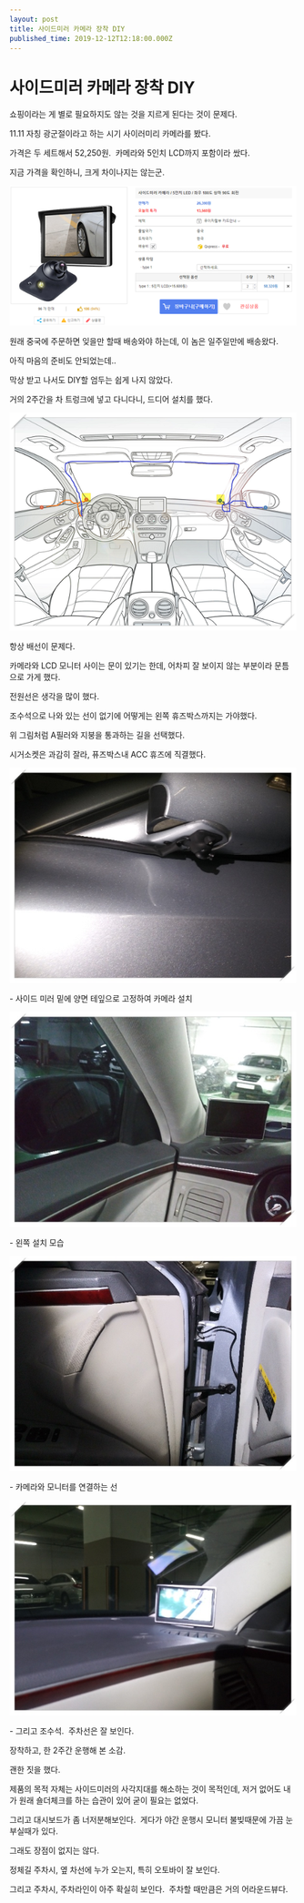 ```yaml
---
layout: post
title: 사이드미러 카메라 장착 DIY
published_time: 2019-12-12T12:18:00.000Z
---
```


# 사이드미러 카메라 장착 DIY


쇼핑이라는 게 별로 필요하지도 않는 것을 지르게 된다는 것이 문제다.

11.11 자칭 광군절이라고 하는 시기 사이러미리 카메라를 봤다.

가격은 두 세트해서 52,250원.  카메라와 5인치 LCD까지 포함이라 쌌다.

지금 가격을 확인하니, 크게 차이나지는 않는군.

![](../600x0/http/pds20.egloos.com/pds/201912/12/80/a0109780_5df1ae84628cc.png)

원래 중국에 주문하면 잊을만 할때 배송와야 하는데, 이 놈은 일주일만에 배송왔다.

아직 마음의 준비도 안되었는데..

막상 받고 나서도 DIY할 엄두는 쉽게 나지 않았다.

거의 2주간을 차 트렁크에 넣고 다니다니, 드디어 설치를 했다.

![](../pds/201912/12/80/a0109780_5df1ae07a78cf.png)

항상 배선이 문제다.

카메라와 LCD 모니터 사이는 문이 있기는 한데, 어차피 잘 보이지 않는 부분이라 문틈으로 가게 했다.

전원선은 생각을 많이 했다.

조수석으로 나와 있는 선이 없기에 어떻게는 왼쪽 휴즈박스까지는 가야했다.

위 그림처럼 A필러와 지붕을 통과하는 길을 선택했다.

시거소켓은 과감히 잘라, 퓨즈박스내 ACC 휴즈에 직결했다.

![](../pds/201912/12/80/a0109780_5df1ae0163c14.jpg)

\- 사이드 미러 밑에 양면 테잎으로 고정하여 카메라 설치

![](../pds/201912/12/80/a0109780_5df1adf437ed7.jpg)

\- 왼쪽 설치 모습

![](../pds/201912/12/80/a0109780_5df1adfec650e.jpg)

\- 카메라와 모니터를 연결하는 선

![](../pds/201912/12/80/a0109780_5df1adfaa3aba.jpg)

\- 그리고 조수석.  주차선은 잘 보인다.

장착하고, 한 2주간 운행해 본 소감.

괜한 짓을 했다.

제품의 목적 자체는 사이드미러의 사각지대를 해소하는 것이 목적인데, 저거 없어도 내가 원래 숄더체크를 하는 습관이 있어 굳이 필요는 없었다.

그리고 대시보드가 좀 너저분해보인다.  게다가 야간 운행시 모니터 불빚때문에 가끔 눈부실때가 있다.

그래도 장점이 없지는 않다.

정체길 주차시, 옆 차선에 누가 오는지, 특히 오토바이 잘 보인다.

그리고 주차시, 주차라인이 아주 확실히 보인다.  주차할 때만큼은 거의 어라운드뷰다.

